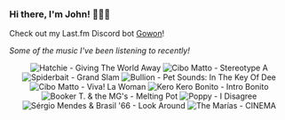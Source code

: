### Hi there, I'm John! 🏄🏻‍♂️

Check out my Last.fm Discord bot [Gowon](http://gowon.ca)!

_Some of the music I've been listening to recently!_


<!-- lastfm -->
<p align="center"><img src="https://lastfm.freetls.fastly.net/i/u/64s/4bd8edd67dc1b31006ec5b88a0ac0ec8.jpg" title="Hatchie - Giving The World Away"> <img src="https://lastfm.freetls.fastly.net/i/u/64s/1f8d90a1650c4471c40da27cc4add578.png" title="Cibo Matto - Stereotype A"> <img src="https://lastfm.freetls.fastly.net/i/u/64s/98ca7ed77db94d9bcd1c3911370c0eb2.jpg" title="Spiderbait - Grand Slam"> <img src="https://lastfm.freetls.fastly.net/i/u/64s/64c5f84c9b0045b7a35995db528c6a1d.jpg" title="Bullion - Pet Sounds: In The Key Of Dee"> <img src="https://lastfm.freetls.fastly.net/i/u/64s/7292770d5fe845c4c59f2a49e712ff65.png" title="Cibo Matto - Viva! La Woman"> <img src="https://lastfm.freetls.fastly.net/i/u/64s/1da55693cc6e1340d1d403b4a8c55680.png" title="Kero Kero Bonito - Intro Bonito"> <img src="https://lastfm.freetls.fastly.net/i/u/64s/99ddda1bb4b009d5d987f1ec2557857f.jpg" title="Booker T. & the MG's - Melting Pot"> <img src="https://lastfm.freetls.fastly.net/i/u/64s/a74796650781034d862975df0282b64a.jpg" title="Poppy - I Disagree"> <img src="https://lastfm.freetls.fastly.net/i/u/64s/d1fc93e7a39846ccc6ee95b9b756bc89.jpg" title="Sérgio Mendes & Brasil '66 - Look Around"> <img src="https://lastfm.freetls.fastly.net/i/u/64s/606753177f67aef479bd1572b074a53b.jpg" title="The Marías - CINEMA"> </p>
